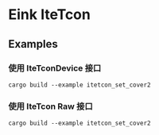 # Eink IteTcon

## Examples

### 使用 IteTconDevice 接口

```
cargo build --example itetcon_set_cover2
```

### 使用 IteTcon Raw 接口

```
cargo build --example itetcon_set_cover2
```